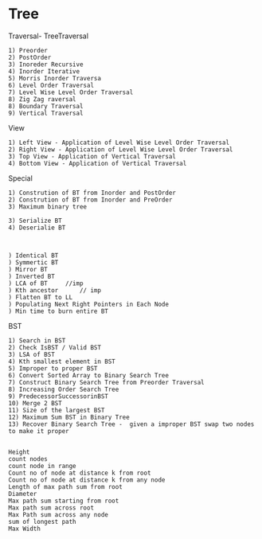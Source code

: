 # Tree


Traversal- TreeTraversal

	1) Preorder
	2) PostOrder
	3) Inoreder Recursive
	4) Inorder Iterative
	5) Morris Inorder Traversa
	6) Level Order Traversal
	7) Level Wise Level Order Traversal
	8) Zig Zag raversal
	8) Boundary Traversal
	9) Vertical Traversal
	
	
View

	1) Left View - Application of Level Wise Level Order Traversal
	2) Right View - Application of Level Wise Level Order Traversal
	3) Top View - Application of Vertical Traversal
	4) Bottom View - Application of Vertical Traversal
		
Special

	1) Constrution of BT from Inorder and PostOrder	
	2) Constrution of BT from Inorder and PreOrder
	3) Maximum binary tree
	
	3) Serialize BT
	4) Deserialie BT



	) Identical BT
	) Symmertic BT
	) Mirror BT
	) Inverted BT
	) LCA of BT		//imp
	) Kth ancestor		// imp
	) Flatten BT to LL
	) Populating Next Right Pointers in Each Node
	) Min time to burn entire BT
	
	
	
BST

	1) Search in BST
	2) Check IsBST / Valid BST
	3) LSA of BST
	4) Kth smallest element in BST	
	5) Improper to proper BST	
	6) Convert Sorted Array to Binary Search Tree
	7) Construct Binary Search Tree from Preorder Traversal
	8) Increasing Order Search Tree
	9) PredecessorSuccessorinBST
	10) Merge 2 BST
	11) Size of the largest BST
	12) Maximum Sum BST in Binary Tree
	13) Recover Binary Search Tree -  given a improper BST swap two nodes to make it proper
	
	
	Height
	count nodes
	count node in range
	Count no of node at distance k from root
	Count no of node at distance k from any node
	Length of max path sum from root
	Diameter
	Max path sum starting from root
	Max path sum across root
	Max Path sum across any node
	sum of longest path
	Max Width
	
	